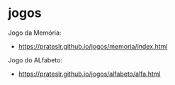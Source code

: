 # jogos
Jogo da Memória:<br>
- https://prateslr.github.io/jogos/memoria/index.html

Jogo do ALfabeto:<br>
- https://prateslr.github.io/jogos/alfabeto/alfa.html
